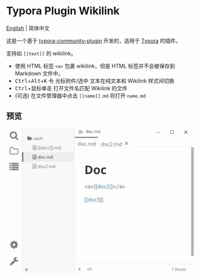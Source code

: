 # Typora Plugin Wikilink

[English](https://github.com/typora-community-plugin/typora-plugin-wikilink#README.md) | 简体中文

这是一个基于 [typora-community-plugin](https://github.com/typora-community-plugin/typora-community-plugin) 开发的，适用于 [Typora](https://typora.io) 的插件。

支持如 `[[text]]` 的 wikilink。

- 使用 HTML 标签 `<a>` 包裹 wikilink，但是 HTML 标签并不会被保存到 Markdown 文件中。
- <kbd>Ctrl</kbd>+<kbd>Alt</kbd>+<kbd>K</kbd> 令 光标附件/选中 文本在纯文本和 Wikilink 样式间切换
- <kbd>Ctrl</kbd>+鼠标单击 打开文件名匹配 Wikilink 的文件
- (可选) 在文件管理器中点击 `[[name]].md` 将打开 `name.md`

## 预览

![](./docs/assets/base.jpg)
